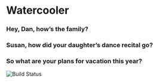 # Watercooler
### Hey, Dan, how’s the family?
### Susan, how did your daughter’s dance recital go?
### So what are your plans for vacation this year?

![Build Status](https://github.com/daniellestead/watercooler/workflows/Test/badge.svg)